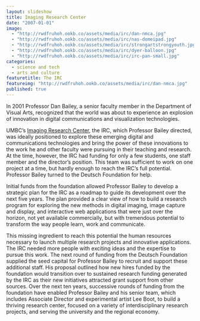 ```yaml
---
layout: slideshow
title: Imaging Research Center
date: "2007-01-01"
image: 
  - "http://rwdfruhoh.ookb.co/assets/media/irc/dan-nmca.jpg"
  - "http://rwdfruhoh.ookb.co/assets/media/irc/nas-domeipad.jpg"
  - "http://rwdfruhoh.ookb.co/assets/media/irc/strongartstrongyouth.jpg"
  - "http://rwdfruhoh.ookb.co/assets/media/irc/dyer-balloon.jpg"
  - "http://rwdfruhoh.ookb.co/assets/media/irc/irc-pan-small.jpg"
categories: 
  - science and tech
  - arts and culture
featuretitle: The IRC
featureimg: "http://rwdfruhoh.ookb.co/assets/media/irc/dan-nmca.jpg"
published: true
---
```


In 2001 Professor Dan Bailey, a senior faculty member in the Department of Visual Arts, recognized that the world was about to experience an explosion of innovation in digital communications and visualization technologies.

UMBC’s [Imaging Research Center][IRC], the IRC, which Professor Bailey directed, was ideally positioned to explore these emerging digital and communications technologies and bring the power of these innovations to the work he and other faculty were pursuing in their teaching and research. At the time, however, the IRC had funding for only a few students, one staff member and the director’s position. This team was sufficient to work on one project at a time, but hardly enough to reach the IRC’s full potential.  Professor Bailey turned to the Deutsch Foundation for help.

Initial funds from the foundation allowed Professor Bailey to develop a strategic plan for the IRC as a roadmap to guide its development over the next five years. The plan provided a clear view of how to build a research program for exploring the new methods in digital imaging, image capture and display, and interactive web applications that were just over the horizon, not yet available commercially, but with tremendous potential to transform the way people learn, work and communicate.

This missing ingredient to reach this potential the human resources necessary to launch multiple research projects and innovative applications.  The IRC needed more people with exciting ideas and the expertise to pursue this work. The next round of funding from the Deutsch Foundation supplied the seed capital for Professor Bailey to recruit and support these additional staff.  His proposal outlined how new hires funded by the foundation would transition over to sustained research funding generated by the IRC as their new initiatives attracted grant support from other sources.  Over the next ten years, successive rounds of funding from the foundation have enabled Professor Bailey and his senior team, which includes Associate Director and experimental artist Lee Boot, to build a thriving research center, focused on a variety of interdisciplinary research projects, and serving the university and the regional economy.

[IRC]: http://www.irc.umbc.edu/